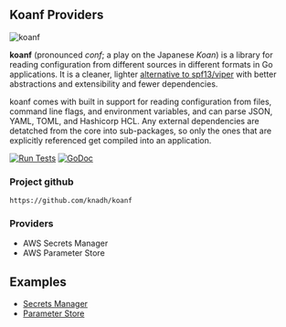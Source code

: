 ## Koanf Providers
![koanf](https://user-images.githubusercontent.com/547147/72681838-6981dd00-3aed-11ea-8f5d-310816c70c08.png)

**koanf** (pronounced _conf_; a play on the Japanese _Koan_) is a library for reading configuration from different sources in different formats in Go applications. It is a cleaner, lighter [alternative to spf13/viper](#alternative-to-viper) with better abstractions and extensibility and fewer dependencies.

koanf comes with built in support for reading configuration from files, command line flags, and environment variables, and can parse JSON, YAML, TOML, and Hashicorp HCL. Any external dependencies are detatched from the core into sub-packages, so only the ones that are explicitly referenced get compiled into an application.

[![Run Tests](https://github.com/knadh/koanf/actions/workflows/test.yml/badge.svg)](https://github.com/knadh/koanf/actions/workflows/test.yml) [![GoDoc](https://godoc.org/github.com/knadh/koanf?status.svg)](https://godoc.org/github.com/knadh/koanf) 

### Project github

```
https://github.com/knadh/koanf
```

### Providers
- AWS Secrets Manager
- AWS Parameter Store

## Examples
- [Secrets Manager](https://github.com/defensestation/koanf/examples/read-secretsmanager)
- [Parameter Store](https://github.com/defensestation/koanf/examples/read-parameterstore)
